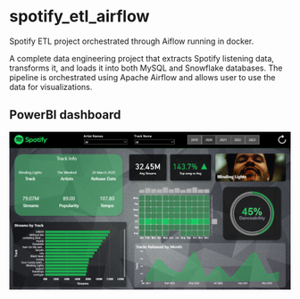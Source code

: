 # spotify_etl_airflow
Spotify ETL project orchestrated through Aiflow running in docker.

A complete data engineering project that extracts Spotify listening data, transforms it, and loads it into both MySQL and Snowflake databases. The pipeline is orchestrated using Apache Airflow and allows user to use the data for visualizations.

## PowerBI dashboard 
<!-- Add your Power BI dashboard screenshot here -->
![Power BI Dashboard](images/spotify_dash.png)

